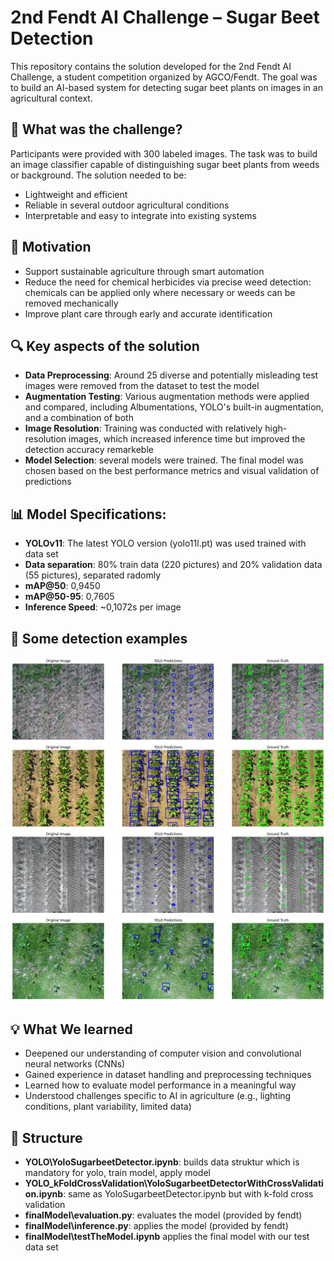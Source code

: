 # 2nd Fendt AI Challenge – Sugar Beet Detection

This repository contains the solution developed for the 2nd Fendt AI Challenge, a student competition organized by AGCO/Fendt. The goal was to build an AI-based system for detecting sugar beet plants on images in an agricultural context.

## 🧠 What was the challenge?

Participants were provided with 300 labeled images. The task was to build an image classifier capable of distinguishing sugar beet plants from weeds or background. The solution needed to be:

- Lightweight and efficient  
- Reliable in several outdoor agricultural conditions  
- Interpretable and easy to integrate into existing systems  

## 🌱 Motivation

- Support sustainable agriculture through smart automation  
- Reduce the need for chemical herbicides via precise weed detection: chemicals can be applied only where necessary or weeds can be removed mechanically  
- Improve plant care through early and accurate identification  

## 🔍 Key aspects of the solution

- **Data Preprocessing**: Around 25 diverse and potentially misleading test images were removed from the dataset to test the model 
- **Augmentation Testing**: Various augmentation methods were applied and compared, including Albumentations, YOLO's built-in augmentation, and a combination of both  
- **Image Resolution**: Training was conducted with relatively high-resolution images, which increased inference time but improved the detection accuracy remarkeble
- **Model Selection**: several models were trained. The final model was chosen based on the best performance metrics and visual validation of predictions

## 📊 Model Specifications:

- **YOLOv11**: The latest YOLO version (yolo11l.pt) was used trained with data set
- **Data separation**: 80% train data (220 pictures) and 20% validation data (55 pictures), separated radomly
- **mAP@50**: 0,9450
- **mAP@50-95**: 0,7605
- **Inference Speed**: ~0,1072s per image

## 📸 Some detection examples
![](results/example1.png)
![](results/example2.png)
![](results/example3.png)
![](results/example4.png)

## 💡 What We learned

- Deepened our understanding of computer vision and convolutional neural networks (CNNs)  
- Gained experience in dataset handling and preprocessing techniques  
- Learned how to evaluate model performance in a meaningful way  
- Understood challenges specific to AI in agriculture (e.g., lighting conditions, plant variability, limited data)  

## 📁 Structure

- **YOLO\YoloSugarbeetDetector.ipynb**: builds data struktur which is mandatory for yolo, train model, apply model
- **YOLO_kFoldCrossValidation\YoloSugarbeetDetectorWithCrossValidation.ipynb**: same as YoloSugarbeetDetector.ipynb but with k-fold cross validation
- **finalModel\evaluation.py**: evaluates the model (provided by fendt)
- **finalModel\inference.py**: applies the model (provided by fendt)
- **finalModel\testTheModel.ipynb** applies the final model with our test data set

